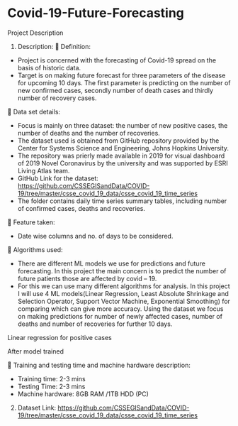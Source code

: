 # Covid-19-Future-Forecasting
Project Description
1)	Description:
	Definition:
-	Project is concerned with the forecasting of Covid-19 spread on the basis of historic data. 
-	Target is on making future forecast for three parameters of the disease for upcoming 10 days. The first parameter is predicting on the number of new confirmed cases, secondly number of death cases and thirdly number of recovery cases.

	Data set details:
-	Focus is mainly on three dataset: the number of new positive cases, the number of deaths and the number of recoveries.
-	The dataset used is obtained from GitHub repository provided by the Center for Systems Science and Engineering, Johns Hopkins University. 
-	The repository was prierly made available in 2019 for visual dashboard of 2019 Novel Coronavirus by the university and was supported by ESRI Living Atlas team. 
-	GitHub Link for the dataset: https://github.com/CSSEGISandData/COVID-19/tree/master/csse_covid_19_data/csse_covid_19_time_series
-	The folder contains daily time series summary tables, including number of confirmed cases, deaths and recoveries.
 
 
 
 
	Feature taken:
-	Date wise columns and no. of days to be considered.

	Algorithms used:
-	There are different ML models we use for predictions and future forecasting. In this project the main concern is to predict the number of future patients those are affected by covid – 19.
-	For this we can use many different algorithms for analysis. In this project I will use 4 ML models(Linear Regression, Least Absolute Shrinkage and Selection Operator, Support Vector Machine, Exponential Smoothing) for comparing which can give more accuracy. Using the dataset we focus on making predictions for number of newly affected cases, number of deaths and number of recoveries for further 10 days. 

Linear regression for positive cases
 
After model trained

	Training and testing time and machine hardware description:
-	Training time: 2-3 mins 
-	Testing Time: 2-3 mins
-	Machine hardware: 8GB RAM /1TB HDD  (PC)

2)	Dataset Link:
https://github.com/CSSEGISandData/COVID-19/tree/master/csse_covid_19_data/csse_covid_19_time_series
